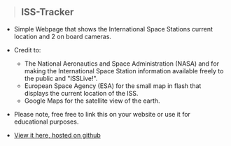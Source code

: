 >## ISS-Tracker

+ Simple Webpage that shows the International Space Stations current location and 2 on board cameras.
+ Credit to: 
	+ The National Aeronautics and Space Administration (NASA) and for making the International Space Station information available freely to the public and "ISSLive!".
	+ European Space Agency (ESA) for the small map in flash that displays    the current location of the ISS. 
	+ Google Maps for the satellite view of the earth.
+ Please note, free free to link this on your website or use it for educational purposes.

+ [View it here, hosted on github](http://ellsworth.github.io/ISSTracker/)
